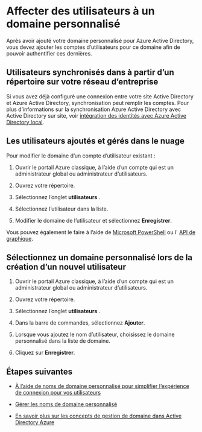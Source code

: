 <properties
    pageTitle="Affecter des utilisateurs à un domaine personnalisé dans Azure Active Directory | Microsoft Azure"
    description="Comment faire pour remplir un domaine personnalisé dans Azure Active Directory avec des comptes d’utilisateur."
    services="active-directory"
    documentationCenter=""
    authors="jeffsta"
    manager="femila"
    editor=""/>

<tags
    ms.service="active-directory"
    ms.workload="identity"
    ms.tgt_pltfrm="na"
    ms.devlang="na"
    ms.topic="article"
    ms.date="10/04/2016"
    ms.author="curtand;jeffsta"/>

# <a name="assign-users-to-a-custom-domain"></a>Affecter des utilisateurs à un domaine personnalisé

Après avoir ajouté votre domaine personnalisé pour Azure Active Directory, vous devez ajouter les comptes d’utilisateurs pour ce domaine afin de pouvoir authentifier ces dernières.

## <a name="users-synced-in-from-a-directory-on-your-corporate-network"></a>Utilisateurs synchronisés dans à partir d’un répertoire sur votre réseau d’entreprise

Si vous avez déjà configuré une connexion entre votre site Active Directory et Azure Active Directory, synchronisation peut remplir les comptes. Pour plus d’informations sur la synchronisation Azure Active Directory avec Active Directory sur site, voir [intégration des identités avec Azure Active Directory local](active-directory-aadconnect.md).

## <a name="users-added-and-managed-in-the-cloud"></a>Les utilisateurs ajoutés et gérés dans le nuage

Pour modifier le domaine d’un compte d’utilisateur existant :

1.  Ouvrir le portail Azure classique, à l’aide d’un compte qui est un administrateur global ou administrateur d’utilisateurs.

2.  Ouvrez votre répertoire.

3.  Sélectionnez l’onglet **utilisateurs** .

4.  Sélectionnez l’utilisateur dans la liste.

5.  Modifier le domaine de l’utilisateur et sélectionnez **Enregistrer**.

Vous pouvez également le faire à l’aide de [Microsoft PowerShell](https://msdn.microsoft.com/library/azure/e1ef403f-3347-4409-8f46-d72dafa116e0#BKMK_ManageDomains) ou l' [API de graphique](https://msdn.microsoft.com/Library/Azure/Ad/Graph/api/domains-operations).

## <a name="select-a-custom-domain-when-creating-a-new-user"></a>Sélectionnez un domaine personnalisé lors de la création d’un nouvel utilisateur

1.  Ouvrir le portail Azure classique, à l’aide d’un compte qui est un administrateur global ou administrateur d’utilisateurs.

2.  Ouvrez votre répertoire.

3.  Sélectionnez l’onglet **utilisateurs** .

4.  Dans la barre de commandes, sélectionnez **Ajouter**.

5.  Lorsque vous ajoutez le nom d’utilisateur, choisissez le domaine personnalisé dans la liste de domaine.

6.  Cliquez sur **Enregistrer**.

## <a name="next-steps"></a>Étapes suivantes

-   [À l’aide de noms de domaine personnalisé pour simplifier l’expérience de connexion pour vos utilisateurs](active-directory-add-domain.md)

-   [Gérer les noms de domaine personnalisé](active-directory-add-manage-domain-names.md)

-   [En savoir plus sur les concepts de gestion de domaine dans Active Directory Azure](active-directory-add-domain-concepts.md)
